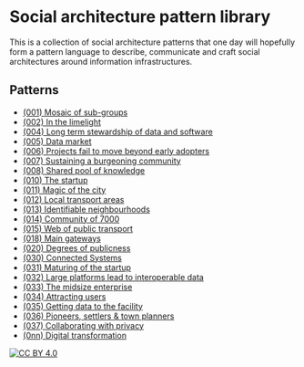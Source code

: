 # Social architecture pattern library

This is a collection of social architecture patterns that one day will hopefully form a pattern language to describe, communicate and craft social architectures around information infrastructures.


## Patterns

* [(001) Mosaic of sub-groups](patterns/(001)%20Mosaic%20of%20sub-groups/README.md)
* [(002) In the limelight](patterns/(002)%20In%20the%20limelight/README.md)
* [(004) Long term stewardship of data and software](patterns/(004)%20Long%20term%20stewardship%20of%20data%20and%20software/README.md)
* [(005) Data market](patterns/(005)%20Data%20market/README.md)
* [(006) Projects fail to move beyond early adopters](patterns/(006)%20Projects%20fail%20to%20move%20beyond%20early%20adopters/README.md)
* [(007) Sustaining a burgeoning community](patterns/(007)%20Sustaining%20a%20burgeoning%20community/README.md)
* [(008) Shared pool of knowledge](patterns/(008)%20Shared%20pool%20of%20knowledge/README.md)
* [(010) The startup](patterns/(010)%20The%20startup/README.md)
* [(011) Magic of the city](patterns/(011)%20Magic%20of%20the%20city/README.md)
* [(012) Local transport areas](patterns/(012)%20Local%20transport%20areas/README.md)
* [(013) Identifiable neighbourhoods](patterns/(013)%20Identifiable%20neighbourhoods/README.md)
* [(014) Community of 7000](patterns/(014)%20Community%20of%207000/RAEDME.md)
* [(015) Web of public transport](patterns/(015)%20Web%20of%20public%20transport/README.md)
* [(018) Main gateways](patterns/(018)%20Main%20gateways/README.md)
* [(020) Degrees of publicness](patterns/(020)%20Degrees%20of%20publicness/README.md)
* [(030) Connected Systems](patterns/(030)%20Connected%20Systems/README.md)
* [(031) Maturing of the startup](patterns/(031)%20Maturing%20of%20the%20startup/README.md)
* [(032) Large platforms lead to interoperable data](patterns/(032)%20Large%20platforms%20lead%20to%20interoperable%20data/README.md)
* [(033) The midsize enterprise](patterns/(033)%20The%20midsize%20enterprise/README.md)
* [(034) Attracting users](patterns/(034)%20Attracting%20users/README.md)
* [(035) Getting data to the facility](patterns/(035)%20Getting%20data%20to%20the%20facility/README.md)
* [(036) Pioneers, settlers & town planners](patterns/(036)%20Pioneers%2C%20settlers%20%26%20town%20planners/README.md)
* [(037) Collaborating with privacy](patterns/(037)%20Collaborating%20with%20privacy/README.md)
* [(0nn) Digital transformation](patterns/(0nn)%20Digital%20transformation/README.md)


[![CC BY 4.0][cc-by-image]][cc-by]

[cc-by]: http://creativecommons.org/licenses/by/4.0/
[cc-by-image]: https://i.creativecommons.org/l/by/4.0/88x31.png
